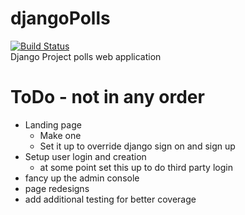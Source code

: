 # djangoPolls
[![Build Status](https://travis-ci.org/trjahnke/djangoPolls.svg?branch=master)](https://travis-ci.org/trjahnke/djangoPolls)\
Django Project polls web application

# ToDo - not in any order
- Landing page
    - Make one
    - Set it up to override django sign on and sign up 
- Setup user login and creation 
    - at some point set this up to do third party login
- fancy up the admin console
- page redesigns
- add additional testing for better coverage